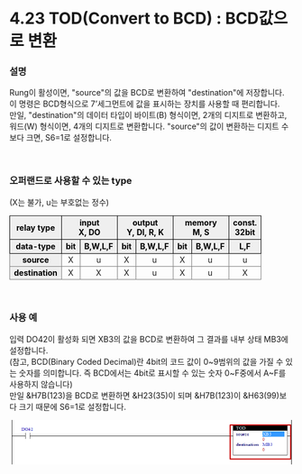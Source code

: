 ﻿# 4.23 TOD(Convert to BCD) : BCD값으로 변환


### 설명
Rung이 활성이면, "source"의 값을 BCD로 변환하여 "destination"에 저장합니다.  
이 명령은 BCD형식으로 7’세그먼트에 값을 표시하는 장치를 사용할 때 편리합니다.  
만일, "destination"의 데이터 타입이 바이트(B) 형식이면, 2개의 디지트로 변환하고, 워드(W) 형식이면, 4개의 디지트로 변환합니다. "source"의 값이 변환하는 디지트 수 보다 크면, S6=1로 설정합니다.

<br>

### 오퍼랜드로 사용할 수 있는 type
(X는 불가, u는 부호없는 정수)
<style type="text/css">
table  {border-collapse:collapse;}
th {background-color:#efefef; border-style:solid;border-width:1px;color:black;text-align:center;}
td {border-color:gray;border-style:solid;border-width:1px;text-align:center;}
.hd{background-color:#efefef;color:black;font-weight:bold;}
</style>

<table>
<thead>
  <tr>
    <th>relay type</th>
    <th colspan="2">input<br>X, DO</th>
    <th colspan="2">output<br>Y, DI, R, K</th>
    <th colspan="2">memory<br>M, S</th>
    <th>const.<br>32bit</th>
  </tr>
  <tr>
    <th>data-type</th>
    <th>bit</th>
    <th>B,W,L,F</th>
    <th>bit</th>
    <th>B,W,L,F</th>
    <th>bit</th>
    <th>B,W,L,F</th>
    <th>L,F</th>
  </tr>
</thead>
<tbody>
  <tr>
    <td class='hd'>source</td>
    <td>X</td>
    <td>u</td>
    <td>X</td>
    <td>u</td>
    <td>X</td>
    <td>u</td>
    <td>u</td>
  </tr>
</tbody>
<tbody>
  <tr>
    <td class='hd'>destination</td>
    <td>X</td>
    <td>X</td>
    <td>X</td>
    <td>u</td>
    <td>X</td>
    <td>u</td>
    <td>X</td>
  </tr>
</tbody>
</table>

<br>

### 사용 예

입력 DO42이 활성화 되면 XB3의 값을 BCD로 변환하여 그 결과를 내부 상태 MB3에 설정합니다.  
(참고, BCD(Binary Coded Decimal)란 4bit의 코드 값이 0~9범위의 값을 가질 수 있는 숫자를 의미합니다. 즉 BCD에서는 4bit로 표시할 수 있는 숫자 0~F중에서 A~F를 사용하지 않습니다)  
만일 &H7B(123)을 BCD로 변환하면 &H23(35)이 되며 &H7B(123)이 &H63(99)보다 크기 때문에 S6=1로 설정합니다.


![](../_assets/tod.png)
